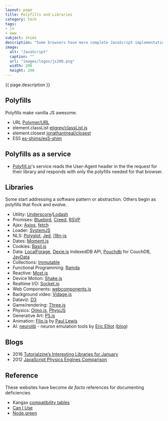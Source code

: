 ```yaml
---
layout: page
title: Polyfills and Libraries
category: tech
tags:
- js
- www
subject: shims
description: "Some browsers have more complete JavaScript implementations than others, and you can manually “polyfill” the deficiencies you care about."
image:
  alt: "JavaScript"
  caption: ""
  url: "images/logos/js200.png"
  width: 200
  height: 200
---
```


{{ page.description }}

Polyfills
--------

Polyfills make vanilla JS awesome.

- URL [Polymer/URL](https://github.com/Polymer/URL)
- element.classList [eligrey/classList.js](https://github.com/eligrey/classList.js)
- element.closest [jonathantneal/closest](https://github.com/jonathantneal/closest)
- ES5 [es-shims/es5-shim](https://github.com/es-shims/es5-shim)

Polyfills as a service
----------------------
- [Polyfill.io](http://Polyfill.io/)'s service reads the User-Agent header in the the request for their library and responds with only the polyfills needed for that browser.

Libraries
--------

Some start addressing a software pattern or abstraction.
Others begin as polyfills that flock and evolve.

- Utility: [Underscore](http://underscorejs.org/)/[Lodash](https://lodash.com/)
- Promises: [Bluebird](https://github.com/petkaantonov/bluebird/), [Creed](https://github.com/briancavalier/creed), [RSVP](https://github.com/tildeio/rsvp.js)
- Ajax: [Axios](https://github.com/mzabriskie/axios), [fetch](https://github.github.io/fetch/)
- Loader: [SystemJS](https://github.com/systemjs/systemjs)
- NLS: [Polyglot](http://airbnb.io/polyglot.js/), [Jed](https://slexaxton.github.io/Jed/), [i18n-js](https://github.com/fnando/i18n-js)
- Dates: [Moment.js](http://momentjs.com/)
- Cookies: [Basil.js](https://wisembly.github.io/basil.js/)
- Data: [LocalForage](https://github.com/localForage/localForage), [Dexie.js](http://dexie.org/) IndexedDB API, [Pouchdb](https://pouchdb.com/) for CouchDB, [JayData](http://jaydata.org/)
- Collections: [Immutable](https://facebook.github.io/immutable-js/)
- Functional Programming: [Ramda](http://Ramdajs.com/)
- Reactive: [Most.js](https://github.com/cujojs/most)
- Device Motion: [Shake.js](https://github.com/alexgibson/shake.js/)
- Realtime I/O: [Socket.io](http://socket.io/)
- Web Components: [webcomponents.js](http://webcomponents.org/polyfills/)
- Background video: [Vidage.js](https://github.com/dvLden/Vidage)
- Dataviz: [D3](https://d3js.org/)
- Game/rendering: [Three.js](https://github.com/mrdoob/three.js)
- Physics: [Oimo.js](https://github.com/lo-th/Oimo.js/), [PhysiJS](https://chandlerprall.github.io/Physijs/)
- Generative Art: [P5.js](http://p5js.org/)
- Animation: [Flip.js](https://github.com/googlechrome/flipjs) by [Paul Lewis](https://mobile.twitter.com/aerotwist)
- AI: [neurolib](https://www.npmjs.com/package/neurolib) - neuron emulation tools by [Eric Elliot](https://mobile.twitter.com/_ericelliott) ([blog](https://medium.com/javascript-scene/how-to-build-a-neuron-exploring-ai-in-javascript-pt-2-2f2acb9747ed))

Blogs
-----
- 2016 [Tutorialzine’s Interesting Libraries for January](http://tutorialzine.com/2016/01/15-interesting-javascript-and-css-libraries-for-january-2016/)
- 2012 [JavaScript Physics Engines Comparison](http://buildnewgames.com/physics-engines-comparison/)

Reference
---------

These websites have become _de facto_ references for documenting deficiencies

- Kangax [compatibility tables](https://kangax.github.io/compat-table/es6/)
- [Can I Use](http://caniuse.com/)
- [Node.green](http://node.green/)

